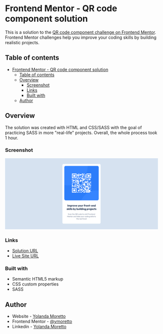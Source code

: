 # Frontend Mentor - QR code component solution

This is a solution to the [QR code component challenge on Frontend Mentor](https://www.frontendmentor.io/challenges/qr-code-component-iux_sIO_H). Frontend Mentor challenges help you improve your coding skills by building realistic projects.

## Table of contents

- [Frontend Mentor - QR code component solution](#frontend-mentor---qr-code-component-solution)
  - [Table of contents](#table-of-contents)
  - [Overview](#overview)
    - [Screenshot](#screenshot)
    - [Links](#links)
    - [Built with](#built-with)
  - [Author](#author)

## Overview

The solution was created with HTML and CSS/SASS with the goal of practicing SASS in more "real-life" projects. Overall, the whole process took 1 hour.

### Screenshot

![](./screenshot.png)

### Links

- [Solution URL](https://github.com/ymoretto/frontend-mentor-challenge-qr-code)
- [Live Site URL](https://ymoretto.github.io/frontend-mentor-challenge-qr-code/)

### Built with

- Semantic HTML5 markup
- CSS custom properties
- SASS

## Author

- Website - [Yolanda Moretto](ymoretto.github.io)
- Frontend Mentor - [@ymoretto](https://www.frontendmentor.io/profile/ymoretto)
- Linkedin - [Yolanda Moretto](https://www.linkedin.com/in/yolanda-moretto-scudeller/)
